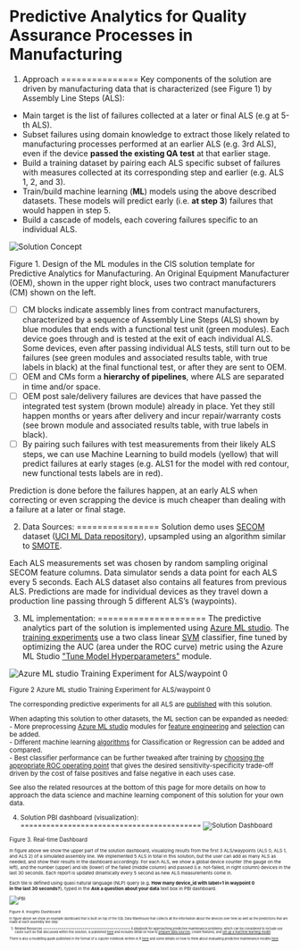 # Predictive Analytics for Quality Assurance Processes in Manufacturing

1. Approach
===============
Key components of the solution are driven by manufacturing data that is characterized (see Figure 1) by Assembly Line Steps (ALS):

-   Main target is the list of failures collected at a later or final ALS (e.g at 5-th ALS).
-   Subset failures using domain knowledge to extract those likely related to manufacturing processes performed at an earlier ALS (e.g. 3rd ALS), even if the device **passed the existing QA test** at that earlier stage.
-   Build a training dataset by pairing each ALS specific subset of failures with measures collected at its corresponding step and earlier (e.g. ALS 1, 2, and 3).
-   Train/build machine learning (**ML**) models using the above described datasets. These models will predict early (i.e. **at step 3**) failures that would happen in step 5.
-   Build a cascade of models, each covering failures specific to an individual ALS.  

![Solution Concept](https://cloud.githubusercontent.com/assets/16708375/23796630/dbd17132-0593-11e7-8576-ee2262b94c84.png)  

Figure 1. Design of the ML modules in the CIS solution template for Predictive Analytics for Manufacturing. An Original Equipment Manufacturer (OEM), shown in the upper right block, uses two contract manufacturers (CM) shown on the left.  
- [ ] CM blocks indicate assembly lines from contract manufacturers, characterized by a sequence of Assembly Line Steps (ALS) shown by blue modules that ends with a functional test unit (green modules). Each device goes through and is tested at the exit of each individual ALS. Some devices, even after passing individual ALS tests, still turn out to be failures (see green modules and associated results table, with true labels in black) at the final functional test, or after they are sent to OEM. 
- [ ] OEM and CMs form a **hierarchy of pipelines**, where ALS are separated in time and/or space. 
- [ ] OEM post sale/delivery failures are devices that have passed the integrated test system (brown module) already in place. Yet they still happen months or years after delivery and incur repair/warranty costs (see brown module and associated results table, with true labels in black).
- [ ] By pairing such failures with test measurements from their likely ALS steps, we can use Machine Learning to build models (yellow) that will predict failures at early stages (e.g. ALS1 for the model with red contour, new functional tests labels are in red).  

Prediction is done before the failures happen, at an early ALS when correcting or even scrapping the device is much cheaper than dealing with a failure at a later or final stage.

2. Data Sources:
================
Solution demo uses [SECOM](https://archive.ics.uci.edu/ml/datasets/SECOM) dataset ([UCI ML Data repository](http://archive.ics.uci.edu/ml/datasets.html)), upsampled using an algorithm similar to [SMOTE](http://jair.org/media/953/live-953-2037-jair.pdf).  
  
Each ALS measurements set was chosen by random sampling original SECOM feature columns. Data simulator sends a data point for each ALS every 5 seconds. Each ALS dataset also contains all features from previous ALS. Predictions are made for individual devices as they travel down a production line passing through 5 different ALS’s (waypoints). 


3. ML implementation:
=====================
The predictive analytics part of the solution is implemented using [Azure ML studio](https://studio.azureml.net/). The [training experiments](https://gallery.cortanaintelligence.com/Experiment/Training-Model-ALS01-1) use a two class linear [SVM](https://msdn.microsoft.com/en-us/library/azure/dn905835.aspx) classifier, fine tuned by optimizing the AUC (area under the ROC curve) metric using the Azure ML Studio ["Tune Model Hyperparameters"](https://msdn.microsoft.com/en-us/library/azure/dn905810.aspx) module.


![Azure ML studio Training Experiment for ALS/waypoint 0](https://cloud.githubusercontent.com/assets/16708375/20055465/198cec34-a4d9-11e6-95b0-93bee2269005.png)

<sub>
Figure 2
Azure ML studio Training Experiment for ALS/waypoint 0
</sup>

The corresponding predictive experiments for all ALS are [published](http://gallery.cortanaintelligence.com/Experiment/Prediction-Model-Mk-IIII-w-p-0-Predictive-Exp-1) with this solution.  
  
When adapting this solution to other datasets, the ML section can be expanded as needed:  
	- More preprocessing [Azure ML studio](https://studio.azureml.net/) modules for [feature engineering](https://msdn.microsoft.com/en-us/library/azure/dn905834.aspx) and [selection](https://msdn.microsoft.com/en-us/library/azure/dn905912.aspx) can be added.  
	- Different machine learning [algorithms](https://msdn.microsoft.com/en-us/library/azure/dn905812.aspx) for Classification or Regression can be added and compared.  
	- Best classifier performance can be further tweaked after training by [choosing the appropriate ROC operating point](https://blogs.msdn.microsoft.com/andreasderuiter/2015/02/09/using-roc-plots-and-the-auc-measure-in-azure-ml/) that gives the desired sensitivity-specificity trade-off driven by the cost of false positives and false negative in each uses case.  
	
See also the related resources at the bottom of this page for more details on how to approach the data science and machine learning component of this solution for your own data.
  
4. Solution PBI dashboard (visualization):
==========================================
![Solution Dashboard](https://cloud.githubusercontent.com/assets/16708375/19904139/5cacc6e8-a069-11e6-830c-d42c3a94e678.png)

<sub>
Figure 3. Real-time Dashboard
<sub>

In figure above we show the upper part of the solution dashboard, visualizing results from the first 3 ALS/waypoints (ALS 0, ALS 1, and ALS 2) of a simulated assembly line. We implemented 5 ALS in total in this solution, but the user can add as many ALS as needed, and show their results in the dashboard accordingly. For each ALS, we show a global device counter (the gauge on the left), and the number (upper) and ids (lower) of the failed (middle column) and passed (i.e. not-failed, in right column) devices in the last 30 seconds. Each report is updated dinamically every 5 second as new ALS measurements come in. 

Each tile is defined using quasi natural language (NLP) query (e.g. **How many device_id with label=1 in waypoint 0 in the last 30 seconds?**), typed in the **Ask a question about your data** text box in PBI dashboard. 

![PBI](https://cloud.githubusercontent.com/assets/9042064/20732304/23c67ee2-b65c-11e6-969a-0a8f81bf5963.PNG)

<sub>
Figure 4. Insights Dashboard
<sub>

In figure above we show an example dashboard that is built on top of the SQL Data Warehouse that collects all the information about the devices over time as well as the predictions that are made at each assembly line step.

5. Related Resources
==========================================
A playbook for approaching predictive maintenance problems, which can be considered to include use cases such as that discussed within this solution, is published [here](https://docs.microsoft.com/en-us/azure/machine-learning/cortana-analytics-playbook-predictive-maintenance) and includes detail on how to [prepare data sources](https://docs.microsoft.com/en-us/azure/machine-learning/cortana-analytics-playbook-predictive-maintenance#data-preparation), create features, and [set up a machine learning model](https://docs.microsoft.com/en-us/azure/machine-learning/cortana-analytics-playbook-predictive-maintenance#modeling-techniques).

There is also a modelling guide published in the format of a Jupyter notebook written in R [here](https://gallery.cortanaintelligence.com/Collection/Predictive-Maintenance-Modelling-Guide-1) and some details on how to think about evaluating predictive maintenance models [here](https://blogs.technet.microsoft.com/machinelearning/2016/04/19/evaluating-failure-prediction-models-for-predictive-maintenance/).
